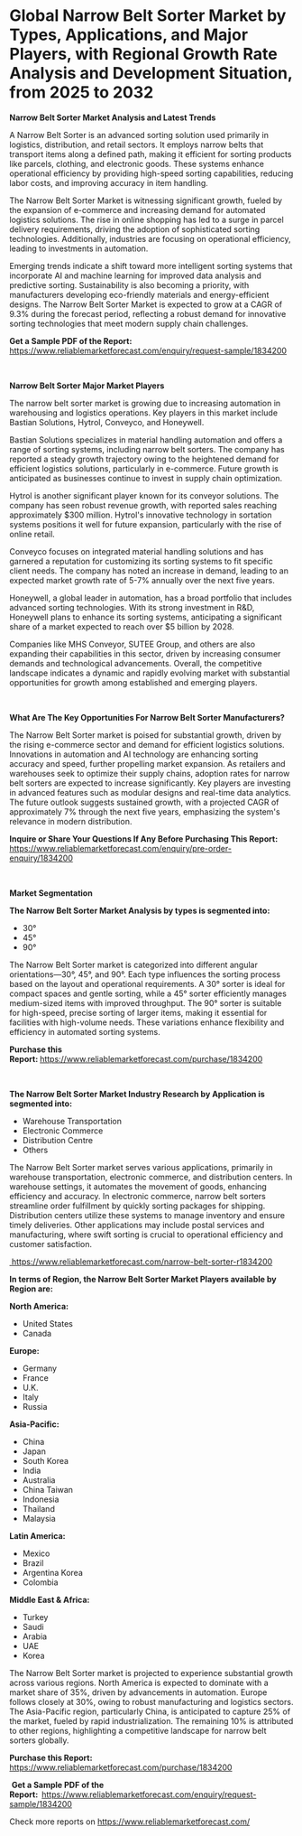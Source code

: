 <p><h1>Global Narrow Belt Sorter Market by Types, Applications, and Major Players, with Regional Growth Rate Analysis and Development Situation, from 2025 to 2032</h1></p><p><strong>Narrow Belt Sorter Market Analysis and Latest Trends</strong></p>
<p><p>A Narrow Belt Sorter is an advanced sorting solution used primarily in logistics, distribution, and retail sectors. It employs narrow belts that transport items along a defined path, making it efficient for sorting products like parcels, clothing, and electronic goods. These systems enhance operational efficiency by providing high-speed sorting capabilities, reducing labor costs, and improving accuracy in item handling.</p><p>The Narrow Belt Sorter Market is witnessing significant growth, fueled by the expansion of e-commerce and increasing demand for automated logistics solutions. The rise in online shopping has led to a surge in parcel delivery requirements, driving the adoption of sophisticated sorting technologies. Additionally, industries are focusing on operational efficiency, leading to investments in automation.</p><p>Emerging trends indicate a shift toward more intelligent sorting systems that incorporate AI and machine learning for improved data analysis and predictive sorting. Sustainability is also becoming a priority, with manufacturers developing eco-friendly materials and energy-efficient designs. The Narrow Belt Sorter Market is expected to grow at a CAGR of 9.3% during the forecast period, reflecting a robust demand for innovative sorting technologies that meet modern supply chain challenges.</p></p>
<p><strong>Get a Sample PDF of the Report:&nbsp;</strong> <a href="https://www.reliablemarketforecast.com/enquiry/request-sample/1834200?utm_campaign=3282&utm_medium=2&utm_source=Github&utm_content=ia&utm_term=10042025&utm_id=narrow-belt-sorter">https://www.reliablemarketforecast.com/enquiry/request-sample/1834200</a></p>
<p>&nbsp;</p>
<p><strong>Narrow Belt Sorter Major Market Players</strong></p>
<p><p>The narrow belt sorter market is growing due to increasing automation in warehousing and logistics operations. Key players in this market include Bastian Solutions, Hytrol, Conveyco, and Honeywell.</p><p>Bastian Solutions specializes in material handling automation and offers a range of sorting systems, including narrow belt sorters. The company has reported a steady growth trajectory owing to the heightened demand for efficient logistics solutions, particularly in e-commerce. Future growth is anticipated as businesses continue to invest in supply chain optimization.</p><p>Hytrol is another significant player known for its conveyor solutions. The company has seen robust revenue growth, with reported sales reaching approximately $300 million. Hytrol's innovative technology in sortation systems positions it well for future expansion, particularly with the rise of online retail.</p><p>Conveyco focuses on integrated material handling solutions and has garnered a reputation for customizing its sorting systems to fit specific client needs. The company has noted an increase in demand, leading to an expected market growth rate of 5-7% annually over the next five years.</p><p>Honeywell, a global leader in automation, has a broad portfolio that includes advanced sorting technologies. With its strong investment in R&D, Honeywell plans to enhance its sorting systems, anticipating a significant share of a market expected to reach over $5 billion by 2028.</p><p>Companies like MHS Conveyor, SUTEE Group, and others are also expanding their capabilities in this sector, driven by increasing consumer demands and technological advancements. Overall, the competitive landscape indicates a dynamic and rapidly evolving market with substantial opportunities for growth among established and emerging players.</p></p>
<p>&nbsp;</p>
<p><strong>What Are The Key Opportunities For Narrow Belt Sorter Manufacturers?</strong></p>
<p><p>The Narrow Belt Sorter market is poised for substantial growth, driven by the rising e-commerce sector and demand for efficient logistics solutions. Innovations in automation and AI technology are enhancing sorting accuracy and speed, further propelling market expansion. As retailers and warehouses seek to optimize their supply chains, adoption rates for narrow belt sorters are expected to increase significantly. Key players are investing in advanced features such as modular designs and real-time data analytics. The future outlook suggests sustained growth, with a projected CAGR of approximately 7% through the next five years, emphasizing the system's relevance in modern distribution.</p></p>
<p><strong>Inquire or Share Your Questions If Any Before Purchasing This Report:</strong> <a href="https://www.reliablemarketforecast.com/enquiry/pre-order-enquiry/1834200?utm_campaign=3282&utm_medium=2&utm_source=Github&utm_content=ia&utm_term=10042025&utm_id=narrow-belt-sorter">https://www.reliablemarketforecast.com/enquiry/pre-order-enquiry/1834200</a></p>
<p>&nbsp;</p>
<p><strong>Market Segmentation</strong></p>
<p><strong>The Narrow Belt Sorter Market Analysis by types is segmented into:</strong></p>
<p><ul><li>30°</li><li>45°</li><li>90°</li></ul></p>
<p><p>The Narrow Belt Sorter market is categorized into different angular orientations—30°, 45°, and 90°. Each type influences the sorting process based on the layout and operational requirements. A 30° sorter is ideal for compact spaces and gentle sorting, while a 45° sorter efficiently manages medium-sized items with improved throughput. The 90° sorter is suitable for high-speed, precise sorting of larger items, making it essential for facilities with high-volume needs. These variations enhance flexibility and efficiency in automated sorting systems.</p></p>
<p><strong>Purchase this Report:&nbsp;</strong><a href="https://www.reliablemarketforecast.com/purchase/1834200?utm_campaign=3282&utm_medium=2&utm_source=Github&utm_content=ia&utm_term=10042025&utm_id=narrow-belt-sorter">https://www.reliablemarketforecast.com/purchase/1834200</a></p>
<p>&nbsp;</p>
<p><strong>The Narrow Belt Sorter Market Industry Research by Application is segmented into:</strong></p>
<p><ul><li>Warehouse Transportation</li><li>Electronic Commerce</li><li>Distribution Centre</li><li>Others</li></ul></p>
<p><p>The Narrow Belt Sorter market serves various applications, primarily in warehouse transportation, electronic commerce, and distribution centers. In warehouse settings, it automates the movement of goods, enhancing efficiency and accuracy. In electronic commerce, narrow belt sorters streamline order fulfillment by quickly sorting packages for shipping. Distribution centers utilize these systems to manage inventory and ensure timely deliveries. Other applications may include postal services and manufacturing, where swift sorting is crucial to operational efficiency and customer satisfaction.</p></p>
<p><a href="https://www.reliablemarketforecast.com/narrow-belt-sorter-r1834200?utm_campaign=3282&utm_medium=2&utm_source=Github&utm_content=ia&utm_term=10042025&utm_id=narrow-belt-sorter">&nbsp;https://www.reliablemarketforecast.com/narrow-belt-sorter-r1834200</a></p>
<p><strong>In terms of Region, the Narrow Belt Sorter Market Players available by Region are:</strong></p>
<p>
    <p> <strong> North America: </strong>
        <ul>
            <li>United States</li>
            <li>Canada</li>
        </ul>
        </p> 
    <p> <strong> Europe: </strong>
        <ul>
            <li>Germany</li>
            <li>France</li>
            <li>U.K.</li>
            <li>Italy</li>
            <li>Russia</li>
        </ul>
        </p> 
    <p> <strong> Asia-Pacific: </strong>
        <ul>
            <li>China</li>
            <li>Japan</li>
            <li>South Korea</li>
            <li>India</li>
            <li>Australia</li>
            <li>China Taiwan</li>
            <li>Indonesia</li>
            <li>Thailand</li>
            <li>Malaysia</li>
        </ul>
        </p> 
    <p> <strong> Latin America: </strong>
        <ul>
            <li>Mexico</li>
            <li>Brazil</li>
            <li>Argentina Korea</li>
            <li>Colombia</li>
        </ul>
        </p> 
    <p> <strong> Middle East & Africa: </strong>
        <ul>
            <li>Turkey</li>
            <li>Saudi</li>
            <li>Arabia</li>
            <li>UAE</li>
            <li>Korea</li>
        </ul>
    </p>
    </p>
<p><p>The Narrow Belt Sorter market is projected to experience substantial growth across various regions. North America is expected to dominate with a market share of 35%, driven by advancements in automation. Europe follows closely at 30%, owing to robust manufacturing and logistics sectors. The Asia-Pacific region, particularly China, is anticipated to capture 25% of the market, fueled by rapid industrialization. The remaining 10% is attributed to other regions, highlighting a competitive landscape for narrow belt sorters globally.</p></p>
<p><strong>Purchase this Report: </strong><a href="https://www.reliablemarketforecast.com/purchase/1834200?utm_campaign=3282&utm_medium=2&utm_source=Github&utm_content=ia&utm_term=10042025&utm_id=narrow-belt-sorter">https://www.reliablemarketforecast.com/purchase/1834200</a></p>
<p>&nbsp;<strong>Get a Sample PDF of the Report:&nbsp;&nbsp;</strong><a href="https://www.reliablemarketforecast.com/enquiry/request-sample/1834200?utm_campaign=3282&utm_medium=2&utm_source=Github&utm_content=ia&utm_term=10042025&utm_id=narrow-belt-sorter">https://www.reliablemarketforecast.com/enquiry/request-sample/1834200</a></p>
<p><strong></strong></p>
<p>Check more reports on <a href="https://www.reliablemarketforecast.com/?utm_campaign=3282&utm_medium=2&utm_source=Github&utm_content=ia&utm_term=10042025&utm_id=narrow-belt-sorter">https://www.reliablemarketforecast.com/</a></p>